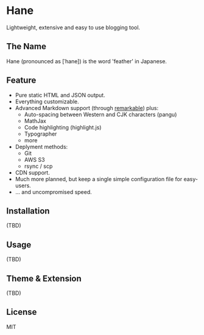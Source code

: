 # Hane

Lightweight, extensive and easy to use blogging tool.

## The Name

Hane (pronounced as [ˈhane]) is the word 'feather' in Japanese.

## Feature

* Pure static HTML and JSON output.
* Everything customizable.
* Advanced Markdown support (through [remarkable](https://github.com/jonschlinkert/remarkable)) plus:
  * Auto-spacing between Western and CJK characters (pangu)
  * MathJax
  * Code highlighting (highlight.js)
  * Typographer
  * more
* Deplyment methods:
  * Git
  * AWS S3
  * rsync / scp
* CDN support.
* Much more planned, but keep a single simple configuration file for easy-users.
* ... and uncompromised speed.

## Installation

(TBD)

## Usage

(TBD)

## Theme & Extension

(TBD)

## License

MIT

